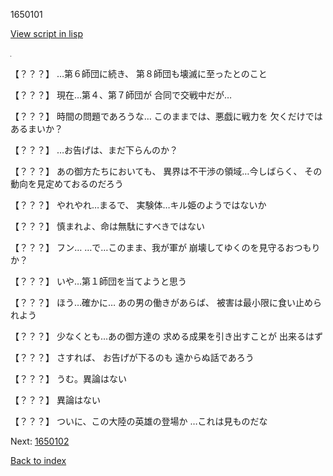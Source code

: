 1650101

[View script in lisp](../scripts/1650101.txt)

![black.png](../images/backgrounds/black.png)

【？？？】
…第６師団に続き、
第８師団も壊滅に至ったとのこと

【？？？】
現在…第４、第７師団が
合同で交戦中だが…

【？？？】
時間の問題であろうな…
このままでは、悪戯に戦力を
欠くだけではあるまいか？

【？？？】
…お告げは、まだ下らんのか？

【？？？】
あの御方たちにおいても、
異界は不干渉の領域…今しばらく、
その動向を見定めておるのだろう

【？？？】
やれやれ…まるで、
実験体…キル姫のようではないか

【？？？】
慎まれよ、命は無駄にすべきではない

【？？？】
フン…
…で…このまま、我が軍が
崩壊してゆくのを見守るおつもりか？

【？？？】
いや…第１師団を当てようと思う

【？？？】
ほう…確かに…
あの男の働きがあらば、
被害は最小限に食い止められよう

【？？？】
少なくとも…あの御方達の
求める成果を引き出すことが
出来るはず

【？？？】
さすれば、
お告げが下るのも
遠からぬ話であろう

【？？？】
うむ。異論はない

【？？？】
異論はない

【？？？】
ついに、この大陸の英雄の登場か
…これは見ものだな


Next: [1650102](1650102.md)

[Back to index](index.md)
